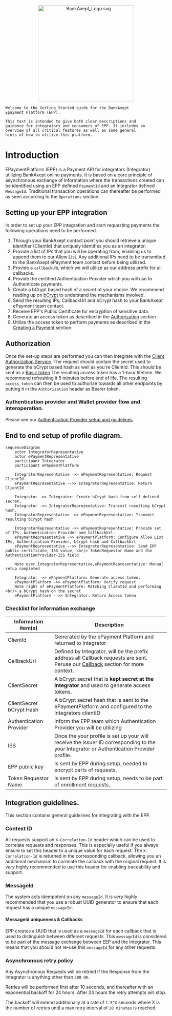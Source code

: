 

<p align="center">
<img alt="BankAxept_Logo.svg" src="../assets/images/bankaxept_logo.svg" width="300"/>
</p>

```
Welcome to the Getting Started guide for the BankAxept 
Epayment Platform (EPP).

This text is intended to give both clear descriptions and 
guidance for integrators and consumers of EPP. It includes an
overview of all critical features as well as some general
hints of how to utilize this platform.
```

# Introduction
EPaymentPlatform (EPP) is a Payment API for integrators (Integrator) utilizing BankAxept online payments. 
It is based on a core principle of asynchronous exchange of information where the transactions created can be identified using an EPP defined `PaymentId` and an Integrator defined `MessageId`. 
Traditional transaction operations can thereafter be performed as seen according to the `Operations` section.

## Setting up your EPP integration

In order to set up your EPP integration and start requesting payments the following operations need to 
be performed.

1. Through your BankAxept contact point you should retrieve a unique identifier (ClientId) that uniquely identifies you as an integrator.
2. Provide a list of IPs that you will be operating from, enabling us to append them to our Allow List. Any additional IPs need to be transmitted to the BankAxept ePayment team contact before being utilized.
3. Provide a `callBackURL` which we will utilize as our address prefix for all callbacks.
4. Provide the certified Authentication Provider which you  will use to Authenticate payments. 
5. Create a bCrypt based hash of a secret of your choice. We recommend reading up on [bCrypt](https://en.wikipedia.org/wiki/Bcrypt#) to understand the mechanisms involved. 
6. Send the resulting IPs, CallbackUrl and bCrypt hash to your BankAxept ePayment team contact. 
7. Receive EPP's Public Certificate for encryption of sensitive data.
8. Generate an access token as described in the [Authorization](#authorization) section 
9. Utilize the access token to perform payments as described in the [Creating a Payment](#creating-a-payment) section

## Authorization

Once the set-up steps are performed you can then integrate with the [Client Authorization Service](assets/swagger/swagger_integrator_accesstoken_bankaxept.mdl).
The request should contain the secret used to generate the bCrypt based hash as well as you're ClientId. This should be sent as a [Basic token](https://en.wikipedia.org/wiki/Basic_access_authentication)
The resulting access token has a 1-hour lifetime. We recommend refreshing it 5 minutes before end of life. The resulting `access_token` can then be used to authorize
towards all other endpoints by putting it in the `Authorization` header as Bearer token.

### Authentication provider and Wallet provider flow and interoperation.

Please see our [Authentication Provider setup and guidelines](/authentication_interoperability) 

## End to end setup of profile diagram.

```mermaid
sequenceDiagram
    actor IntegratorRepresentative
    actor ePaymentRepresentative
    participant Integrator
    participant ePaymentPlatform
    
    IntegratorRepresentative ->> ePaymentRepresentative: Request ClientId.
    ePaymentRepresentative -->> IntegratorRepresentative: Return ClientId

    Integrator ->> Integrator: Create bCrypt hash from self defined secret.
    Integrator ->> IntegratorRepresentative: Transmit resulting bCrypt hash.
    IntegratorRepresentative ->> ePaymentRepresentative: Transmit resulting bCrypt hash

    IntegratorRepresentative ->> ePaymentRepresentative: Provide set of IPs, Authentication Provider and CallbackUrl.
    ePaymentRepresentative ->> ePaymentPlatform: Configure Allow List IPs, Authentication Provider, bCrypt hash and CallbackUrl
    ePaymentRepresentative -->> IntegratorRepresentative: Send EPP public certificate, ISS value, <br/> TokenRequestor Name and the AuthenticationProvider-ISS field
    
    Note over IntegratorRepresentative,ePaymentRepresentative: Manual setup completed
    
    Integrator ->> ePaymentPlatform: Generate access token.
    ePaymentPlatform ->> ePaymentPlatform: Verify request 
    Note right of ePaymentPlatform: Matching ClientId and performing <br/> a bCrypt hash on the secret
    ePaymentPlatform -->> Integrator: Return Access token
```

### Checklist for information exchange

| Information item(s)      | Description                                                                                                                                   |
|--------------------------|-----------------------------------------------------------------------------------------------------------------------------------------------|
| ClientId                 | Generated by the ePayment Platform and returned to Integrator                                                                                 |
| CallbackUrl              | Defined by Integrator, will be the prefix address all Callback requests are sent. Peruse our [Callback](#callbacks) section for more context. |
| ClientSecret             | A bCrypt secret that is **kept secret at the Integrator** and used to generate access tokens.                                                 |
| ClientSecret bCrypt Hash | A bCrypt secret hash that is sent to the ePaymentPlatform and configured to the Integrators clientID                                          |
| Authentication Provider  | Inform the EPP team which Authentication Provider you will be utilizing                                                                       |
| ISS                      | Once the your profile is set up your will receive the Issuer ID corresponding to the your Integrator or Authentication Provider profile.      |
| EPP public key           | Is sent by EPP during setup, needed to encrypt parts of requests.                                                                             |
| Token Requestor Name     | Is sent by EPP during setup, needs to be part of enrollment requests..                                                                        |


## Integration guidelines.

This section contains general guidelines for integrating with the EPP.

### Context ID 
All requests support an `X-Correlation-Id` header which can be used to correlate requests and responses. This is especially useful if you always ensure to set this header to a unique value for each request.
The `X-Correlation-Id` is returned in the corresponding callback, allowing you an additional mechanism to correlate the callback with the original request. It is *very* highly recommended to use this header for enabling traceability and support. 

### MessageId
The system acts idempotent on any `messageId`. It is *very* highly recommended that you use a robust UUID generator to ensure that each request has a unique `messageId`. 

#### MessageId uniqueness & Callbacks
EPP creates a UUID that is used as a `messageId` for each callback that is used to distinguish between different requests. This `messageId` is considered to be part of the message exchange between EEP and the Integrator.
This means that you should not re-use this `messageId` for any other requests.

### Asynchronous retry policy
Any Asynchronous Requests will be retried if the Response from the Integrator is anything other than ``200 OK``.

Retries will be performed first after 10 seconds, and thereafter with an exponential backoff for 24 hours. After 24 hours the retry attempts will stop.

The backoff will extend additionally at a rate of `1.5^X` seconds where X is the number of retries until a max retry interval of `10 minutes` is reached.
